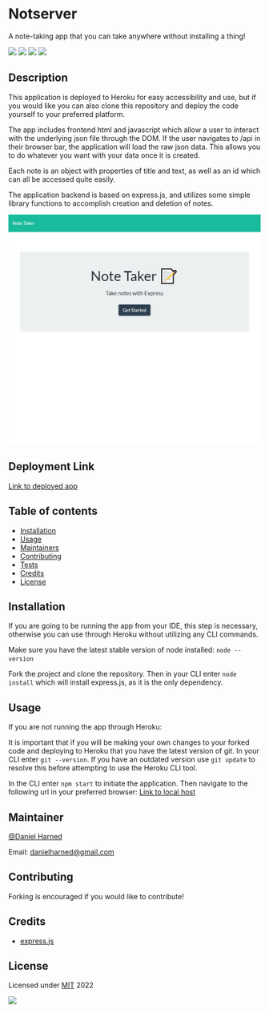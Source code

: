 # Notserver
A note-taking app that you can take anywhere without installing a thing!


  ![](https://img.shields.io/badge/javascript-67-blue?logo=javascript)
  ![](https://img.shields.io/badge/html-22-blue?logo=html5)
  ![](https://img.shields.io/badge/css-11-blue?logo=css3)
  ![](https://img.shields.io/badge/express.js-dep-blue?logo=express)

  ## Description

  This application is deployed to Heroku for easy accessibility and use, but if you would like you can also clone this repository and deploy the code yourself to your preferred platform.

  The app includes frontend html and javascript which allow a user to interact with the underlying json file through the DOM. If the user navigates to /api in their browser bar, the application will load the raw json data. This allows you to do whatever you want with your data once it is created.

  Each note is an object with properties of title and text, as well as an id which can all be accessed quite easily.

  The application backend is based on express.js, and utilizes some simple library functions to accomplish creation and deletion of notes.

  ![](./public/assets/notserver.jpg)

  ## Deployment Link
  [Link to deployed app](https://notserverdh.herokuapp.com/)

  ## Table of contents

  * [Installation](#installation)
  * [Usage](#usage)
  * [Maintainers](#maintainers)
  * [Contributing](#contributing)
  * [Tests](#tests)
  * [Credits](#credits)
  * [License](#license)

  ## Installation
  If you are going to be running the app from your IDE, this step is necessary, otherwise you can use through Heroku without utilizing any CLI commands.

  Make sure you have the latest stable version of node installed: ```node --version```

  Fork the project and clone the repository. Then in your CLI enter ```node install``` which will install express.js, as it is the only dependency.

  ## Usage
  If you are not running the app through Heroku:

  It is important that if you will be making your own changes to your forked code and deploying to Heroku that you have the latest version of git. In your CLI enter ```git --version```. If you have an outdated version use ```git update``` to resolve this before attempting to use the Heroku CLI tool.

  In the CLI enter ```npm start``` to initiate the application. Then navigate to the following url in your preferred browser: [Link to local host](http://localhost:3003/)

  ## Maintainer
  [@Daniel Harned](https://github.com/DrDano)

  Email: [danielharned@gmail.com](mailto:danielharned@gmail.com)

  ## Contributing
  Forking is encouraged if you would like to contribute!

  ## Credits
  
  * [express.js](https://expressjs.com/)

  ## License
  Licensed under [MIT](https://choosealicense.com/licenses/mit) 2022 
  
  ![](https://img.shields.io/badge/license-MIT-blue)